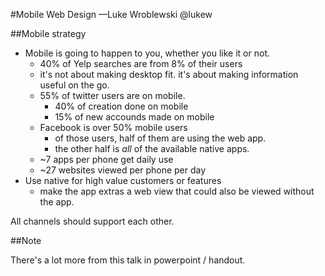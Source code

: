 #Mobile Web Design
—Luke Wroblewski @lukew

##Mobile strategy
* Mobile is going to happen to you, whether you like it or not.
	* 40% of Yelp searches are from 8% of their users
	* it's not about making desktop fit. it's about making information useful on the go.
	* 55% of twitter users are on mobile.
		* 40% of creation done on mobile
		* 15% of new accounds made on mobile
	* Facebook is over 50% mobile users
		* of those users, half of them are using the web app.
		* the other half is _all_ of the available native apps.
	* ~7 apps per phone get daily use
	* ~27 websites viewed per phone per day
* Use native for high value customers or features
	* make the app extras a web view that could also be viewed without the app.

All channels should support each other.




##Note

There's a lot more from this talk in powerpoint / handout.